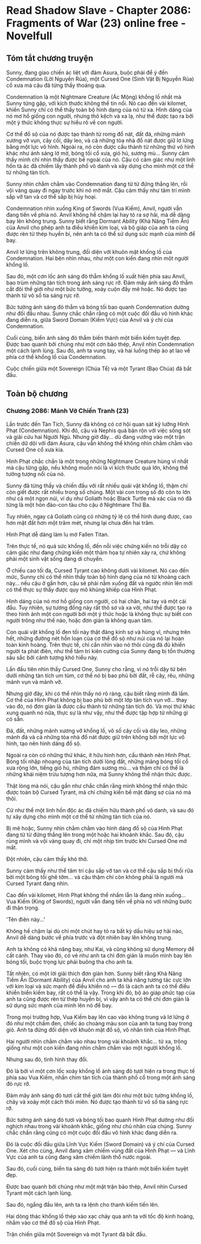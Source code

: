 # Read Shadow Slave - Chapter 2086: Fragments of War (23) online free - Novelfull

## Tóm tắt chương truyện

Sunny, đang giao chiến ác liệt với đám Asura, buộc phải để ý đến Condemnation (Lời Nguyền Rủa), một Cursed One (Sinh Vật Bị Nguyền Rủa) cổ xưa mà cậu đã từng thấy thoáng qua.

Condemnation là một Nightmare Creature (Ác Mộng) khổng lồ nhất mà Sunny từng gặp, với kích thước không thể tin nổi. Nó cao đến vài kilomet, khiến Sunny chỉ có thể thấy toàn bộ hình dạng của nó từ xa. Hình dáng của nó mơ hồ giống con người, nhưng thô kệch và xa lạ, như thể được tạo ra bởi một ý thức không thực sự hiểu rõ về con người.

Cơ thể đồ sộ của nó được tạo thành từ romg đổ nát, đất đá, những mảnh xương vỡ vụn, cây cối, dây leo, và cả những tòa nhà đổ nát được giữ lơ lửng bằng một lực vô hình. Ngoài ra, nó còn được cấu thành từ những thứ vô hình khác như ánh sáng lờ mờ, bóng tối cổ xưa, gió hú, sương mù... Sunny cảm thấy mình chỉ nhìn thấy được bề ngoài của nó. Cậu có cảm giác như một linh hồn tà ác đã chiếm lấy thành phố vô danh và xây dựng cho mình một cơ thể từ những tàn tích.

Sunny nhìn chằm chằm vào Condemnation đang từ từ đứng thẳng lên, rồi vội vàng quay đi ngay trước khi nó mở mắt. Cậu cảm thấy như tâm trí mình sắp vỡ tan và cơ thể sắp bị hủy hoại.

Condemnation nhìn xuống King of Swords (Vua Kiếm), Anvil, người vẫn đang tiến về phía nó. Anvil không hề chậm lại hay tỏ ra sợ hãi, mà dễ dàng bay lên không trung. Sunny biết rằng Dormant Ability (Khả Năng Tiềm Ẩn) của Anvil cho phép anh ta điều khiển kim loại, và bộ giáp của anh ta cũng được rèn từ thép huyền bí, nên anh ta có thể sử dụng sức mạnh của mình để bay.

Anvil lơ lửng trên không trung, đối diện với khuôn mặt khổng lồ của Condemnation. Hai bên nhìn nhau, như một con kiến đang nhìn một người khổng lồ.

Sau đó, một cơn lốc ánh sáng đỏ thẫm khổng lồ xuất hiện phía sau Anvil, bao trùm những tàn tích trong ánh sáng rực rỡ. Đám mây ánh sáng đỏ thẫm cắt đôi thế giới như một bức tường, xoáy cuộn đầy mê hoặc. Nó được tạo thành từ vô số tia sáng rực rỡ.

Bức tường ánh sáng đỏ thẫm và bóng tối bao quanh Condemnation dường như đối đầu nhau. Sunny chắc chắn rằng có một cuộc đối đầu vô hình khác đang diễn ra, giữa Sword Domain (Kiếm Vực) của Anvil và ý chí của Condemnation.

Cuối cùng, biển ánh sáng đỏ thẫm biến thành một biển kiếm tuyệt đẹp. Được bao quanh bởi chúng như một cơn bão thép, Anvil nhìn Condemnation một cách lạnh lùng. Sau đó, anh ta vung tay, và hai luồng thép ào ạt lao về phía cơ thể khổng lồ của Condemnation.

Cuộc chiến giữa một Sovereign (Chúa Tể) và một Tyrant (Bạo Chúa) đã bắt đầu.

## Toàn bộ chương

### Chương 2086: Mảnh Vỡ Chiến Tranh (23)

Lần trước đến Tàn Tích, Sunny đã không có cơ hội quan sát kỹ lưỡng Hình Phạt (Condemnation). Khi đó, cậu và Nephis quá bận rộn với việc sống sót và giải cứu hai Người Ngủ. Nhưng giờ đây… dù đang vướng vào một trận chiến dữ dội với đám Asura, cậu vẫn không thể không nhìn chằm chằm vào Cursed One cổ xưa kia.

Hình Phạt chắc chắn là một trong những Nightmare Creature hùng vĩ nhất mà cậu từng gặp, nếu không muốn nói là vì kích thước quá lớn, không thể tưởng tượng nổi của nó.

Sunny đã từng thấy và chiến đấu với rất nhiều quái vật khổng lồ, thậm chí còn giết được rất nhiều trong số chúng. Một vài con trong số đó còn to lớn như cả một ngọn núi, ví dụ như Goliath hoặc Black Turtle mà xác của nó đã từng là một hòn đảo-con tàu cho cậu ở Nightmare Thứ Ba.

Tuy nhiên, ngay cả Goliath cũng có những tỷ lệ có thể hình dung được, cao hơn mặt đất hơn một trăm mét, nhưng lại chưa đến hai trăm.

Hình Phạt dễ dàng làm lu mờ Fallen Titan.

Trên thực tế, nó quá sức khổng lồ, đến nỗi việc chứng kiến nó trỗi dậy có cảm giác như đang chứng kiến một thảm họa tự nhiên xảy ra, chứ không phải một sinh vật sống đang di chuyển.

Ở chiều cao tối đa, Cursed Tyrant cao không dưới vài kilomet. Nó cao đến mức, Sunny chỉ có thể nhìn thấy toàn bộ hình dạng của nó từ khoảng cách này… nếu cậu ở gần hơn, cậu sẽ phải nằm xuống đất và ngước nhìn lên mới có thể thực sự thấy được quy mô khủng khiếp của Hình Phạt.

Hình dáng của nó mơ hồ giống con người, có hai chân, hai tay và một cái đầu. Tuy nhiên, sự tương đồng này rất thô sơ và xa vời, như thể được tạo ra theo hình ảnh một con người bởi một ý thức hoặc là không thực sự biết con người trông như thế nào, hoặc đơn giản là không quan tâm.

Con quái vật khổng lồ đen tối này thật đáng kinh sợ và hùng vĩ, nhưng trên hết, những đường nét hỗn loạn của cơ thể đồ sộ như núi của nó lại hoàn toàn kinh hoàng. Trên thực tế, chỉ cần nhìn vào nó thôi cũng đã đủ khiến người ta phát điên, như thể tâm trí kiên cường của Sunny đang bị tổn thương sâu sắc bởi cảnh tượng khó hiểu này.

Lần đầu tiên nhìn thấy Cursed One, Sunny cho rằng, vì nó trỗi dậy từ bên dưới những tàn tích um tùm, cơ thể nó bị bao phủ bởi đất, rễ cây, rêu, những mảnh vụn và mảnh vỡ.

Nhưng giờ đây, khi có thể nhìn thấy nó rõ ràng, cậu biết rằng mình đã lầm. Cơ thể của Hình Phạt không bị bao phủ bởi một lớp tàn tích vụn vỡ… thay vào đó, nó đơn giản là được cấu thành từ những tàn tích đó. Và mọi thứ khác xung quanh nó nữa, thực sự là như vậy, như thể được tập hợp từ những gì có sẵn.

Đá, đất, những mảnh xương vỡ khổng lồ, vô số cây cối và dây leo, những mảnh đá và cả những tòa nhà đổ nát được giữ trên không bởi một lực vô hình, tạo nên hình dáng đồ sộ.

Ngoài ra còn có những thứ khác, ít hữu hình hơn, cấu thành nên Hình Phạt. Bóng tối nhập nhoạng của tàn tích dưới lòng đất, những mảng bóng tối cổ xưa rộng lớn, tiếng gió hú, những đám sương mù… và thậm chí có thể là những khái niệm trừu tượng hơn nữa, mà Sunny không thể nhận thức được.

Thật lòng mà nói, cậu gần như chắc chắn rằng mình không thể nhận thức được toàn bộ Cursed Tyrant, mà chỉ chứng kiến bề mặt đáng sợ của nó mà thôi.

Cứ như thể một linh hồn độc ác đã chiếm hữu thành phố vô danh, và sau đó tự xây dựng cho mình một cơ thể từ những tàn tích của nó.

Bị mê hoặc, Sunny nhìn chằm chằm vào hình dáng đồ sộ của Hình Phạt đang từ từ đứng thẳng lên trong một hoặc hai khoảnh khắc. Sau đó, cậu rùng mình và vội vàng quay đi, chỉ một nhịp tim trước khi Cursed One mở mắt.

Đột nhiên, cậu cảm thấy khó thở.

Sunny cảm thấy như thể tâm trí cậu sắp vỡ tan và cơ thể cậu sắp bị thối rữa bởi một bóng tối ghê tởm… và cậu thậm chí còn không phải là người mà Cursed Tyrant đang nhìn.

Cao đến vài kilomet, Hình Phạt không thể nhầm lẫn là đang nhìn xuống… Vua Kiếm (King of Swords), người vẫn đang tiến về phía nó với những bước đi thận trọng.

'Tên điên này...'

Không hề chậm lại dù chỉ một chút hay tỏ ra bất kỳ dấu hiệu sợ hãi nào, Anvil dễ dàng bước về phía trước và đột nhiên bay lên không trung.

Anh ta không có khả năng bay, như Kai, và cũng không sử dụng Memory để cất cánh. Thay vào đó, có vẻ như anh ta chỉ đơn giản là muốn mình bay lên bóng tối, buộc trọng lực phải buông tha cho anh ta.

Tất nhiên, có một lời giải thích đơn giản hơn. Sunny biết rằng Khả Năng Tiềm Ẩn (Dormant Ability) của Anvil cho anh ta khả năng tương tác cực lớn với kim loại và sức mạnh để điều khiển nó — đó là cách anh ta có thể điều khiển biển kiếm bay, rất có thể là vậy. Trong khi đó, bộ áo giáp phức tạp của anh ta cũng được rèn từ thép huyền bí, vì vậy anh ta có thể chỉ đơn giản là sử dụng sức mạnh của mình lên nó để bay.

Trong mọi trường hợp, Vua Kiếm bay lên cao vào không trung và lơ lửng ở đó như một chấm đen, chiếc áo choàng màu son của anh ta tung bay trong gió. Anh ta đứng đối diện với khuôn mặt đồ sộ, vô nhân tính của Hình Phạt.

Hai người nhìn chằm chằm vào nhau trong vài khoảnh khắc… từ xa, trông giống như một con kiến đang nhìn chằm chằm vào một người khổng lồ.

Nhưng sau đó, tình hình thay đổi.

Đó là bởi vì một cơn lốc xoáy khổng lồ ánh sáng đỏ tươi hiện ra trong thực tế phía sau Vua Kiếm, nhấn chìm tàn tích của thành phố cổ trong một ánh sáng đỏ rực rỡ.

Đám mây ánh sáng đỏ tươi cắt thế giới làm đôi như một bức tường khổng lồ, chảy và xoáy một cách thôi miên. Nó được tạo thành từ vô số tia sáng rực rỡ.

Bức tường ánh sáng đỏ tươi và bóng tối bao quanh Hình Phạt dường như đối nghịch nhau trong vài khoảnh khắc, giống như chủ nhân của chúng. Sunny chắc chắn rằng cũng có một cuộc đối đầu vô hình khác đang diễn ra.

Đó là cuộc đối đầu giữa Lĩnh Vực Kiếm (Sword Domain) và ý chí của Cursed One. Xét cho cùng, Anvil đang xâm chiếm vùng đất của Hình Phạt — và Lĩnh Vực của anh ta cũng đang xâm chiếm lãnh thổ nước ngoài.

Sau đó, cuối cùng, biển tia sáng đỏ tươi hiện ra thành một biển kiếm tuyệt đẹp.

Được bao quanh bởi chúng như một mặt trận bão thép, Anvil nhìn Cursed Tyrant một cách lạnh lùng.

Sau đó, ngẩng đầu lên, anh ta ra lệnh cho thanh kiếm tiến lên.

Hai dòng thác khổng lồ thép xào xạc chảy qua anh ta với tốc độ kinh hoàng, nhắm vào cơ thể đồ sộ của Hình Phạt.

Trận chiến giữa một Sovereign và một Tyrant đã bắt đầu.